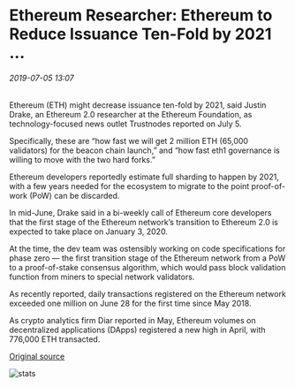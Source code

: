 # Ethereum Researcher: Ethereum to Reduce Issuance Ten-Fold by 2021 ...

###### 2019-07-05 13:07

Ethereum (ETH) might decrease issuance ten-fold by 2021, said Justin Drake, an Ethereum 2.0 researcher at the Ethereum Foundation, as technology-focused news outlet Trustnodes reported on July 5.

Specifically, these are “how fast we will get 2 million ETH (65,000 validators) for the beacon chain launch,” and “how fast eth1 governance is willing to move with the two hard forks.”

Ethereum developers reportedly estimate full sharding to happen by 2021, with a few years needed for the ecosystem to migrate to the point proof-of-work (PoW) can be discarded.

In mid-June, Drake said in a bi-weekly call of Ethereum core developers that the first stage of the Ethereum network’s transition to Ethereum 2.0 is expected to take place on January 3, 2020.

At the time, the dev team was ostensibly working on code specifications for phase zero — the first transition stage of the Ethereum network from a PoW to a proof-of-stake consensus algorithm, which would pass block validation function from miners to special network validators.

As recently reported, daily transactions registered on the Ethereum network exceeded one million on June 28 for the first time since May 2018.

As crypto analytics firm Diar reported in May, Ethereum volumes on decentralized applications (DApps) registered a new high in April, with 776,000 ETH transacted.

[Original source](https://cointelegraph.com/news/ethereum-researcher-ethereum-to-reduce-issuance-ten-fold-by-2021)

![stats](https://c.statcounter.com/11760860/0/a89fa40b/1/ "stats")